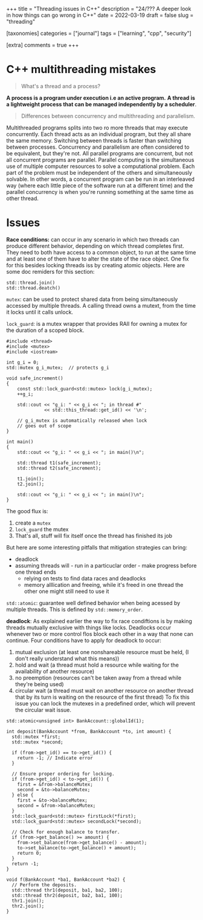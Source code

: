 +++
title = "Threading issues in C++"
description = "24/??? A deeper look in how things can go wrong in C++"
date = 2022-03-19
draft = false
slug = "threading"

[taxonomies]
categories = ["journal"]
tags = ["learning", "cpp", "security"]

[extra]
comments = true
+++

# C++ multithreading mistakes

> What's a thread and a process? 

**A process is a program under execution i.e an active program.** **A thread is a lightweight process that can be managed independently by a scheduler**.

> Differences between concurrency and multithreading and parallelism.

Multithreaded programs splits into two ro more threads that may execute concurrently. Each thread acts as an individual program, but they all share the same memory. Switching between threads is faster than switching between processes. Concurrency and parallelism are often considered to be equivalent, but they're not. All parallel programs are concurrent, but not all concurrent programs are parallel. Parallel computing is the simultaneous use of multiple computer resources to solve a computational problem. Each part of the problem must be independent of the others and simultaneously solvable. In other words, a concurrent program can be run in an interleaved way (where each little piece of the software run at a different time) and the parallel concurrency is when you're running something at the same time as other thread.

# Issues

**Race conditions:** can occur in any scenario in which two threads can produce different behavior, depending on which thread completes first. They need to both have access to a common object, to run at the same time and at least one of them have to alter the state of the race object. One fix for this besides locking threads iss by creating atomic objects. Here are some doc remiders for this section:

```
std::thread.join()
std::thread.deatch()
```

`mutex`: can be used to protect shared data from being simultaneously accessed by multiple threads. A calling thread owns a mutext, from the time it locks until it calls unlock.

`lock_guard`: is a mutex wrapper that provides RAII for owning a mutex for the duration of a scoped block.

```
#include <thread>
#include <mutex>
#include <iostream>
 
int g_i = 0;
std::mutex g_i_mutex;  // protects g_i
 
void safe_increment()
{
    const std::lock_guard<std::mutex> lock(g_i_mutex);
    ++g_i;
 
    std::cout << "g_i: " << g_i << "; in thread #"
              << std::this_thread::get_id() << '\n';
 
    // g_i_mutex is automatically released when lock
    // goes out of scope
}
 
int main()
{
    std::cout << "g_i: " << g_i << "; in main()\n";
 
    std::thread t1(safe_increment);
    std::thread t2(safe_increment);
 
    t1.join();
    t2.join();
 
    std::cout << "g_i: " << g_i << "; in main()\n";
}
```

The good flux is:
1. create a `mutex`
2. `lock_guard` the mutex
3. That's all, stuff will fix itself once the thread has finished its job

But here are some interesting pitfalls that mitigation strategies can bring:
- deadlock
- assuming threads will
        - run in a particuclar order
        - make progress before one thread ends
    - relying on tests to find data races and deadlocks
    - memory alllication and freeing, while it's freed in one thread the other one might still need to use it
        
`std::atomic`: guarantee well defined behavior when being acessed by multiple threads. This is defined by `std::memory_order`.

**deadlock**: As explained earlier the way to fix race condiftions is by making threads mutually exclusive with things like locks. Deadlocks occur whenever two or more control flos block each other in a way that none can continue. Four conditions have to apply for deadlock to occur:
1. mutual exclusion (at least one nonshareable resource must be held, (I don't really understand what this means))
2. hold and wait (a thread must hold a resource while waiting for the availability of another resource)
3. no preemption (resources can't be taken away from a thread while they're being used)
4. circular wait (a thread must wait on another resource on another thread that by its turn is waiting on the resource of the first thread)
To fix this issue you can lock the mutexes in a predefined order, which will prevent the circular wait issue.

```
std::atomic<unsigned int> BankAccount::globalId(1);
  
int deposit(BankAccount *from, BankAccount *to, int amount) {
  std::mutex *first;
  std::mutex *second;
  
  if (from->get_id() == to->get_id()) {
    return -1; // Indicate error
  }
  
  // Ensure proper ordering for locking.
  if (from->get_id() < to->get_id()) {
    first = &from->balanceMutex;
    second = &to->balanceMutex;
  } else {
    first = &to->balanceMutex;
    second = &from->balanceMutex;
  }
  std::lock_guard<std::mutex> firstLock(*first);
  std::lock_guard<std::mutex> secondLock(*second);
  
  // Check for enough balance to transfer.
  if (from->get_balance() >= amount) {
    from->set_balance(from->get_balance() - amount);
    to->set_balance(to->get_balance() + amount);
    return 0;
  }
  return -1;
}
  
void f(BankAccount *ba1, BankAccount *ba2) {
  // Perform the deposits.
  std::thread thr1(deposit, ba1, ba2, 100);
  std::thread thr2(deposit, ba2, ba1, 100);
  thr1.join();
  thr2.join();
}
```
